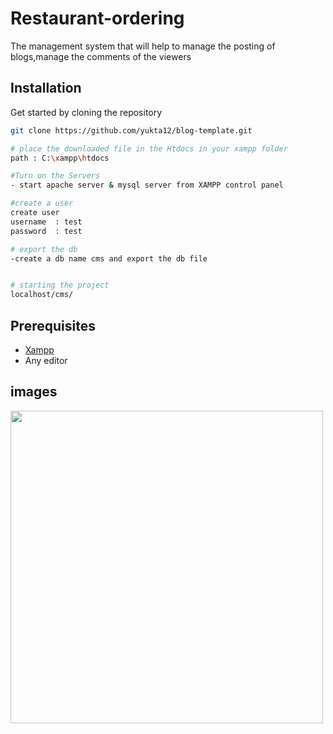 # Restaurant-ordering

The management system that will help to manage the posting of blogs,manage the comments of the viewers
## Installation

Get started by cloning the repository

```bash
git clone https://github.com/yukta12/blog-template.git

# place the downloaded file in the Htdocs in your xampp folder
path : C:\xampp\htdocs

#Turn on the Servers
- start apache server & mysql server from XAMPP control panel

#create a user
create user
username  : test
password  : test

# export the db 
-create a db name cms and export the db file


# starting the project
localhost/cms/ 

```

## Prerequisites

- [Xampp](https://www.apachefriends.org/download.html)
- Any editor




## images
<img src="http://www.yuktapeswani.tk/images/blog.PNG" width="500">
